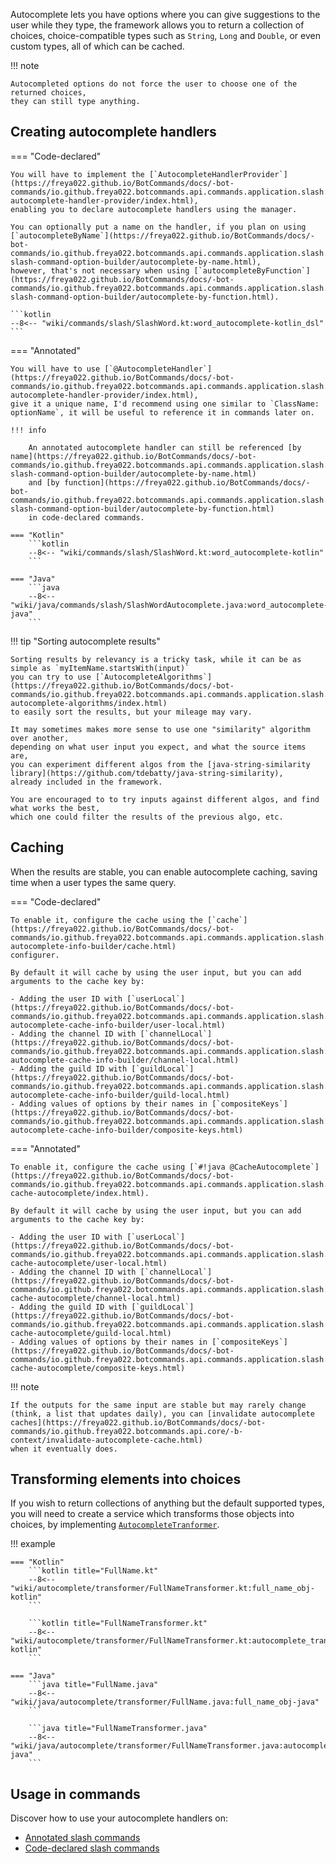 Autocomplete lets you have options where you can give suggestions to the user while they type,
the framework allows you to return a collection of choices, 
choice-compatible types such as `String`, `Long` and `Double`, or even custom types,
all of which can be cached.

!!! note

    Autocompleted options do not force the user to choose one of the returned choices,
    they can still type anything.

## Creating autocomplete handlers

=== "Code-declared"

    You will have to implement the [`AutocompleteHandlerProvider`](https://freya022.github.io/BotCommands/docs/-bot-commands/io.github.freya022.botcommands.api.commands.application.slash.autocomplete.declaration/-autocomplete-handler-provider/index.html),
    enabling you to declare autocomplete handlers using the manager.

    You can optionally put a name on the handler, if you plan on using [`autocompleteByName`](https://freya022.github.io/BotCommands/docs/-bot-commands/io.github.freya022.botcommands.api.commands.application.slash.builder/-slash-command-option-builder/autocomplete-by-name.html), 
    however, that's not necessary when using [`autocompleteByFunction`](https://freya022.github.io/BotCommands/docs/-bot-commands/io.github.freya022.botcommands.api.commands.application.slash.builder/-slash-command-option-builder/autocomplete-by-function.html).

    ```kotlin
    --8<-- "wiki/commands/slash/SlashWord.kt:word_autocomplete-kotlin_dsl"
    ```

=== "Annotated"

    You will have to use [`@AutocompleteHandler`](https://freya022.github.io/BotCommands/docs/-bot-commands/io.github.freya022.botcommands.api.commands.application.slash.autocomplete.declaration/-autocomplete-handler-provider/index.html),
    give it a unique name, I'd recommend using one similar to `ClassName: optionName`, it will be useful to reference it in commands later on.

    !!! info

        An annotated autocomplete handler can still be referenced [by name](https://freya022.github.io/BotCommands/docs/-bot-commands/io.github.freya022.botcommands.api.commands.application.slash.builder/-slash-command-option-builder/autocomplete-by-name.html) 
        and [by function](https://freya022.github.io/BotCommands/docs/-bot-commands/io.github.freya022.botcommands.api.commands.application.slash.builder/-slash-command-option-builder/autocomplete-by-function.html)
        in code-declared commands.

    === "Kotlin"
        ```kotlin
        --8<-- "wiki/commands/slash/SlashWord.kt:word_autocomplete-kotlin"
        ```
    
    === "Java"
        ```java
        --8<-- "wiki/java/commands/slash/SlashWordAutocomplete.java:word_autocomplete-java"
        ```

!!! tip "Sorting autocomplete results"

    Sorting results by relevancy is a tricky task, while it can be as simple as `myItemName.startsWith(input)`
    you can try to use [`AutocompleteAlgorithms`](https://freya022.github.io/BotCommands/docs/-bot-commands/io.github.freya022.botcommands.api.commands.application.slash.autocomplete/-autocomplete-algorithms/index.html)
    to easily sort the results, but your mileage may vary.

    It may sometimes makes more sense to use one "similarity" algorithm over another, 
    depending on what user input you expect, and what the source items are,
    you can experiment different algos from the [java-string-similarity library](https://github.com/tdebatty/java-string-similarity),
    already included in the framework.

    You are encouraged to to try inputs against different algos, and find what works the best, 
    which one could filter the results of the previous algo, etc.

## Caching

When the results are stable, you can enable autocomplete caching, saving time when a user types the same query.

=== "Code-declared"

    To enable it, configure the cache using the [`cache`](https://freya022.github.io/BotCommands/docs/-bot-commands/io.github.freya022.botcommands.api.commands.application.slash.autocomplete.builder/-autocomplete-info-builder/cache.html) 
    configurer.

    By default it will cache by using the user input, but you can add arguments to the cache key by:

    - Adding the user ID with [`userLocal`](https://freya022.github.io/BotCommands/docs/-bot-commands/io.github.freya022.botcommands.api.commands.application.slash.autocomplete.builder/-autocomplete-cache-info-builder/user-local.html)
    - Adding the channel ID with [`channelLocal`](https://freya022.github.io/BotCommands/docs/-bot-commands/io.github.freya022.botcommands.api.commands.application.slash.autocomplete.builder/-autocomplete-cache-info-builder/channel-local.html)
    - Adding the guild ID with [`guildLocal`](https://freya022.github.io/BotCommands/docs/-bot-commands/io.github.freya022.botcommands.api.commands.application.slash.autocomplete.builder/-autocomplete-cache-info-builder/guild-local.html)
    - Adding values of options by their names in [`compositeKeys`](https://freya022.github.io/BotCommands/docs/-bot-commands/io.github.freya022.botcommands.api.commands.application.slash.autocomplete.builder/-autocomplete-cache-info-builder/composite-keys.html)    

=== "Annotated"

    To enable it, configure the cache using [`#!java @CacheAutocomplete`](https://freya022.github.io/BotCommands/docs/-bot-commands/io.github.freya022.botcommands.api.commands.application.slash.autocomplete.annotations/-cache-autocomplete/index.html).

    By default it will cache by using the user input, but you can add arguments to the cache key by:

    - Adding the user ID with [`userLocal`](https://freya022.github.io/BotCommands/docs/-bot-commands/io.github.freya022.botcommands.api.commands.application.slash.autocomplete.annotations/-cache-autocomplete/user-local.html)
    - Adding the channel ID with [`channelLocal`](https://freya022.github.io/BotCommands/docs/-bot-commands/io.github.freya022.botcommands.api.commands.application.slash.autocomplete.annotations/-cache-autocomplete/channel-local.html)
    - Adding the guild ID with [`guildLocal`](https://freya022.github.io/BotCommands/docs/-bot-commands/io.github.freya022.botcommands.api.commands.application.slash.autocomplete.annotations/-cache-autocomplete/guild-local.html)
    - Adding values of options by their names in [`compositeKeys`](https://freya022.github.io/BotCommands/docs/-bot-commands/io.github.freya022.botcommands.api.commands.application.slash.autocomplete.annotations/-cache-autocomplete/composite-keys.html)

!!! note
    
    If the outputs for the same input are stable but may rarely change (think, a list that updates daily), you can [invalidate autocomplete caches](https://freya022.github.io/BotCommands/docs/-bot-commands/io.github.freya022.botcommands.api.core/-b-context/invalidate-autocomplete-cache.html)
    when it eventually does.

## Transforming elements into choices

If you wish to return collections of anything but the default supported types,
you will need to create a service which transforms those objects into choices,
by implementing [`AutocompleteTranformer`](https://freya022.github.io/BotCommands/docs/-bot-commands/io.github.freya022.botcommands.api.commands.application.slash.autocomplete/-autocomplete-transformer/index.html).

!!! example

    === "Kotlin"
        ```kotlin title="FullName.kt"
        --8<-- "wiki/autocomplete/transformer/FullNameTransformer.kt:full_name_obj-kotlin"
        ```

        ```kotlin title="FullNameTransformer.kt"
        --8<-- "wiki/autocomplete/transformer/FullNameTransformer.kt:autocomplete_transformer-kotlin"
        ```

    === "Java"
        ```java title="FullName.java"
        --8<-- "wiki/java/autocomplete/transformer/FullName.java:full_name_obj-java"
        ```

        ```java title="FullNameTransformer.java"
        --8<-- "wiki/java/autocomplete/transformer/FullNameTransformer.java:autocomplete_transformer-java"
        ```

## Usage in commands

Discover how to use your autocomplete handlers on:

- [Annotated slash commands](writing-slash-commands.md#using-autocomplete)
- [Code-declared slash commands](writing-slash-commands.md#using-autocomplete_1)